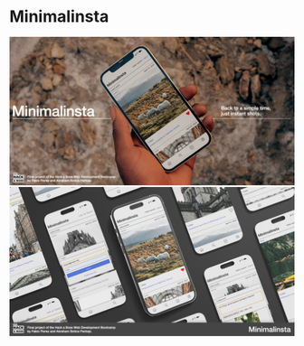 # Minimalinsta
<img src="/mockup-1-minimalinsta.jpg" alt="#" />
<img src="/mockup-2-minimalinsta.jpg" alt="#" />

